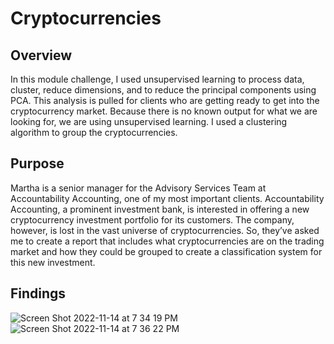 # Cryptocurrencies
## Overview 
In this module challenge, I used unsupervised learning to process data, cluster, reduce dimensions, and to reduce the principal components using PCA. This analysis is pulled for clients who are getting ready to get into the cryptocurrency market. Because there is no known output for what we are looking for, we are using unsupervised learning. I used a clustering algorithm to group the cryptocurrencies.
## Purpose
Martha is a senior manager for the Advisory Services Team at Accountability Accounting, one of my most important clients. Accountability Accounting, a prominent investment bank, is interested in offering a new cryptocurrency investment portfolio for its customers. The company, however, is lost in the vast universe of cryptocurrencies. So, they’ve asked me to create a report that includes what cryptocurrencies are on the trading market and how they could be grouped to create a classification system for this new investment.

## Findings
![Screen Shot 2022-11-14 at 7 34 19 PM](https://user-images.githubusercontent.com/106174279/201813337-56abd6c8-8dd6-416a-bc98-de10e50d609a.png)
![Screen Shot 2022-11-14 at 7 36 22 PM](https://user-images.githubusercontent.com/106174279/201813387-e84826a3-3e06-4a4a-971a-8495a06a40ab.png)
